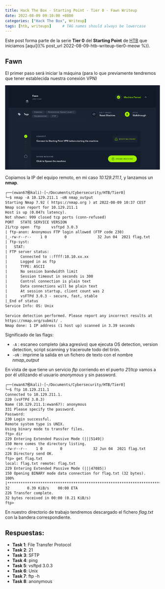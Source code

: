 ```yaml
---
title: Hack The Box - Starting Point - Tier 0 - Fawn Writeup
date: 2022-08-09 09:10:00 +0800
categories: ["Hack The Box", Writeup]
tags: [htb, writeups]     # TAG names should always be lowercase
---
```


Este post forma parte de la serie **Tier 0** del **Starting Point** de [HTB](https://app.hackthebox.com/starting-point) que iniciamos [aquí]({% post_url 2022-08-09-htb-writeup-tier0-meow %}).

## Fawn

El primer paso será iniciar la máquina (para lo que previamente tendremos que tener establecida nuestra conexión VPN)

![](/assets/posts/20220809/img03.png)

Copiamos la IP del equipo remoto, en mi caso *10.129.211.1*, y lanzamos un **nmap**.

```console
┌──(ewan67㉿kali)-[~/Documents/Cybersecurity/HTB/Tier0]
└─$ nmap -A 10.129.211.1 -oN nmap_output
Starting Nmap 7.92 ( https://nmap.org ) at 2022-08-09 10:37 CEST
Nmap scan report for 10.129.211.1
Host is up (0.047s latency).
Not shown: 999 closed tcp ports (conn-refused)
PORT   STATE SERVICE VERSION
21/tcp open  ftp     vsftpd 3.0.3
| ftp-anon: Anonymous FTP login allowed (FTP code 230)
|_-rw-r--r--    1 0        0              32 Jun 04  2021 flag.txt
| ftp-syst:
|   STAT:
| FTP server status:
|      Connected to ::ffff:10.10.xx.xx
|      Logged in as ftp
|      TYPE: ASCII
|      No session bandwidth limit
|      Session timeout in seconds is 300
|      Control connection is plain text
|      Data connections will be plain text
|      At session startup, client count was 2
|      vsFTPd 3.0.3 - secure, fast, stable
|_End of status
Service Info: OS: Unix

Service detection performed. Please report any incorrect results at https://nmap.org/submit/ .
Nmap done: 1 IP address (1 host up) scanned in 3.39 seconds
```

Significado de las flags:

* `-A`&nbsp;: escaneo completo (aka agresivo) que ejecuta OS detection, version detection, script scanning y traceroute todo del tirón.
* `-oN`&nbsp;: imprime la salida en un fichero de texto con el nombre *nmap_output*

En vista de que tiene un servicio *ftp* corriendo en el puerto *21/tcp* vamos a por él utilizando el usuario *anonymous* y sin password.

```console
┌──(ewan67㉿kali)-[~/Documents/Cybersecurity/HTB/Tier0]
└─$ ftp 10.129.211.1
Connected to 10.129.211.1.
220 (vsFTPd 3.0.3)
Name (10.129.211.1:ewan67): anonymous
331 Please specify the password.
Password:
230 Login successful.
Remote system type is UNIX.
Using binary mode to transfer files.
ftp> dir
229 Entering Extended Passive Mode (|||5149|)
150 Here comes the directory listing.
-rw-r--r--    1 0        0              32 Jun 04  2021 flag.txt
226 Directory send OK.
ftp> get flag.txt
local: flag.txt remote: flag.txt
229 Entering Extended Passive Mode (|||47085|)
150 Opening BINARY mode data connection for flag.txt (32 bytes).
100% |*************************************************************************************************************************|    32        0.39 KiB/s    00:00 ETA
226 Transfer complete.
32 bytes received in 00:00 (0.21 KiB/s)
ftp>
```

En nuestro directorio de trabajo tendremos descargado el fichero *flag.txt* con la bandera correspondiente.

## Respuestas:

* <strong>Task 1</strong>: File Transfer Protocol
* <strong>Task 2</strong>: 21
* <strong>Task 3</strong>: SFTP
* <strong>Task 4</strong>: ping
* <strong>Task 5</strong>: vsftpd 3.0.3
* <strong>Task 6</strong>: Unix
* <strong>Task 7</strong>: ftp -h
* <strong>Task 8</strong>: anonymous